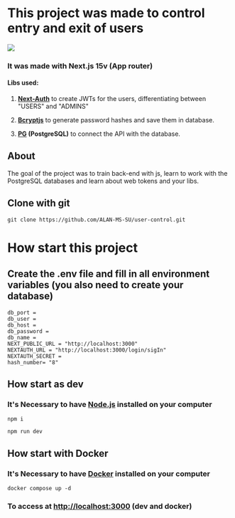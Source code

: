 <h1>This project was made to control entry and exit of users</h1>
<img src="https://github.com/user-attachments/assets/198006db-b0e3-4f1f-b811-7b8562b590f5">
<h3>It was made with Next.js 15v (App router)</h3>
<h4>Libs used: </h4>
<ol>
  <li><p><strong><a href="https://next-auth.js.org/">Next-Auth</a></strong> to create JWTs for the users, differentiating between "USERS" and "ADMINS"</p></li>
  <li><p><strong><a href="https://www.npmjs.com/package/bcryptjs">Bcryptjs</a></strong> to generate password hashes and save them in database.</p></li>
  <li><p><strong><a href="https://node-postgres.com">PG</a> (PostgreSQL)</strong> to connect the API with the database.</p></li>
</ol>


<h2>About</h2>
<p>The goal of the project was to train back-end with js, learn to work with the PostgreSQL databases and learn about web tokens and your libs.</p>
<h2>Clone with git</h2>
<pre><code>git clone https://github.com/ALAN-MS-SU/user-control.git</code></pre>
<h1>How start this project</h1>
<h2>Create the .env file and fill in all environment variables (you also need to create your database)</h2>
<pre><code>db_port = 
db_user = 
db_host = 
db_password = 
db_name = 
NEXT_PUBLIC_URL = "http://localhost:3000"
NEXTAUTH_URL = "http://localhost:3000/login/sigIn"
NEXTAUTH_SECRET = 
hash_number= "8"</code></pre>
<h2>How start as dev</h2>
<h3>It's Necessary to have <a href="https://nodejs.org/pt">Node.js</a> installed on your computer</h3>
<pre><code>npm i</code></pre>
<pre><code>npm run dev</code></pre>
<h2>How start with Docker</h2>
<h3>It's Necessary to have <a href="https://www.docker.com/">Docker</a> installed on your computer</h3>
<pre><code>docker compose up -d</code></pre>
<h3>To access at <a href="http://localhost:3000">http://localhost:3000</a> (dev and docker)</h3>
